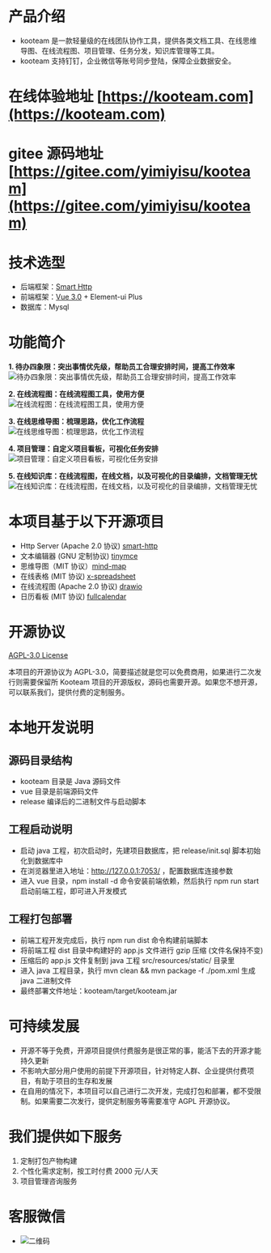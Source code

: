 # 产品介绍

- kooteam 是一款轻量级的在线团队协作工具，提供各类文档工具、在线思维导图、在线流程图、项目管理、任务分发，知识库管理等工具。
- kooteam 支持钉钉，企业微信等账号同步登陆，保障企业数据安全。

# 在线体验地址 [https://kooteam.com](https://kooteam.com)

# gitee 源码地址 [https://gitee.com/yimiyisu/kooteam](https://gitee.com/yimiyisu/kooteam)

# 技术选型

- 后端框架：[Smart Http](https://smartboot.tech/smart-http/)
- 前端框架：[Vue 3.0](https://cn.vuejs.org/) + Element-ui Plus
- 数据库：Mysql

# 功能简介

**1. 待办四象限：突出事情优先级，帮助员工合理安排时间，提高工作效率**
![待办四象限：突出事情优先级，帮助员工合理安排时间，提高工作效率](https://images.gitee.com/uploads/images/2020/0401/145234_27d3043d_472.jpeg)

**2. 在线流程图：在线流程图工具，使用方便**
![在线流程图：在线流程图工具，使用方便](https://images.gitee.com/uploads/images/2020/0401/145236_7ff14512_472.jpeg)

**3. 在线思维导图：梳理思路，优化工作流程**
![在线思维导图：梳理思路，优化工作流程](https://images.gitee.com/uploads/images/2020/0401/145237_69870064_472.jpeg)

**4. 项目管理：自定义项目看板，可视化任务安排**
![项目管理：自定义项目看板，可视化任务安排](https://images.gitee.com/uploads/images/2020/0401/145234_a7d7681b_472.jpeg)

**5. 在线知识库：在线流程图，在线文档，以及可视化的目录编排，文档管理无忧**
![在线知识库：在线流程图，在线文档，以及可视化的目录编排，文档管理无忧](https://images.gitee.com/uploads/images/2020/0401/145236_3368ae12_472.jpeg)

# 本项目基于以下开源项目

- Http Server (Apache 2.0 协议) [smart-http](https://github.com/smartboot/smart-http)
- 文本编辑器 (GNU 定制协议) [tinymce](https://github.com/tinymce/tinymce)
- 思维导图（MIT 协议）[mind-map](https://github.com/wanglin2/mind-map)
- 在线表格 (MIT 协议) [x-spreadsheet](https://github.com/myliang/x-spreadsheet)
- 在线流程图 (Apache 2.0 协议) [drawio](https://github.com/jgraph/mxgraph-js)
- 日历看板 (MIT 协议) [fullcalendar](https://github.com/fullcalendar/fullcalendar)

# 开源协议

[AGPL-3.0 License](https://www.gnu.org/licenses/gpl-3.0.html)

本项目的开源协议为 AGPL-3.0，简要描述就是您可以免费商用，如果进行二次发行则需要保留所 Kooteam 项目的开源版权，源码也需要开源。如果您不想开源，可以联系我们，提供付费的定制服务。

# 本地开发说明

## 源码目录结构

- kooteam 目录是 Java 源码文件
- vue 目录是前端源码文件
- release 编译后的二进制文件与启动脚本

## 工程启动说明

- 启动 java 工程，初次启动时，先建项目数据库，把 release/init.sql 脚本初始化到数据库中
- 在浏览器里进入地址：http://127.0.0.1:7053/ ，配置数据库连接参数
- 进入 vue 目录，npm install -d 命令安装前端依赖，然后执行 npm run start 启动前端工程，即可进入开发模式

## 工程打包部署

- 前端工程开发完成后，执行 npm run dist 命令构建前端脚本
- 将前端工程 dist 目录中构建好的 app.js 文件进行 gzip 压缩 (文件名保持不变)
- 压缩后的 app.js 文件复制到 java 工程 src/resources/static/ 目录里
- 进入 java 工程目录，执行 mvn clean && mvn package -f ./pom.xml 生成 java 二进制文件
- 最终部署文件地址：kooteam/target/kooteam.jar

# 可持续发展

- 开源不等于免费，开源项目提供付费服务是很正常的事，能活下去的开源才能持久更新
- 不影响大部分用户使用的前提下开源项目，针对特定人群、企业提供付费项目，有助于项目的生存和发展
- 在自用的情况下，本项目可以自己进行二次开发，完成打包和部署，都不受限制。如果需要二次发行，提供定制服务等需要准守 AGPL 开源协议。

# 我们提供如下服务

1. 定制打包产物构建
2. 个性化需求定制，按工时付费 2000 元/人天
3. 项目管理咨询服务

# 客服微信

- ![二维码](https://images.gitee.com/uploads/images/2020/0401/145236_0ce564f8_472.jpeg)
